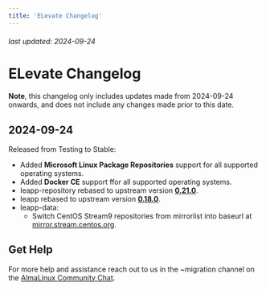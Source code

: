```yaml
---
title: 'ELevate Changelog'
---
```


###### last updated: 2024-09-24

# ELevate Changelog

**Note**, this changelog only includes updates made from 2024-09-24 onwards, and does not include any changes made prior to this date.

## 2024-09-24
Released from Testing to Stable:
* Added **Microsoft Linux Package Repositories** support for all supported operating systems.
* Added **Docker CE** support ffor all supported operating systems.
* leapp-repository rebased to upstream version [**0.21.0**](https://github.com/oamg/leapp-repository/releases/tag/v0.21.0).
* leapp rebased to upstream version [**0.18.0**](https://github.com/oamg/leapp/releases/tag/v0.18.0).
* leapp-data:
  * Switch CentOS Stream9 repositories from mirrorlist into baseurl at [mirror.stream.centos.org](https://mirror.stream.centos.org/).

## Get Help

For more help and assistance reach out to us in the ~migration channel on the [AlmaLinux Community Chat](https://chat.almalinux.org/almalinux/channels/migration).
